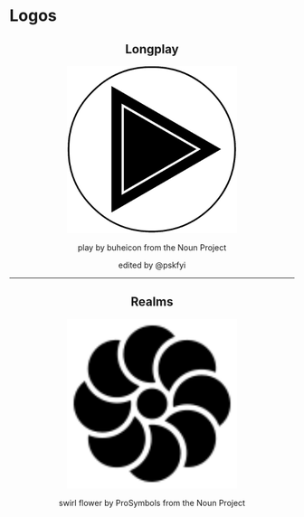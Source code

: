 # Logos

<h2 align="center">Longplay</h2>

<p align="center">
  <img src="./logo.png" width="300"/>
</p>
<p align="center">play by buheicon from the Noun Project</p>
<p align="center">edited by @pskfyi</p>


---

<h2 align="center">Realms</h2>

<p align="center">
  <img src="./realms/logo.svg" width="300"/>
</p>
<p align="center">swirl flower by ProSymbols from the Noun Project</p>
